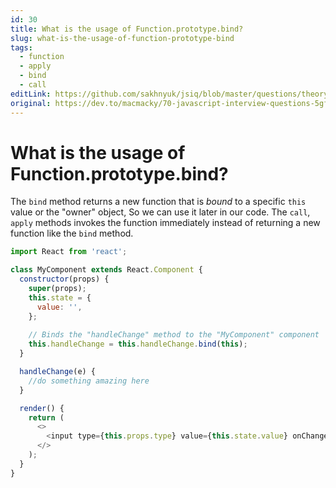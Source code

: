 ```yaml
---
id: 30
title: What is the usage of Function.prototype.bind?
slug: what-is-the-usage-of-function-prototype-bind
tags:
  - function
  - apply
  - bind
  - call
editLink: https://github.com/sakhnyuk/jsiq/blob/master/questions/theory/javascript/30.md
original: https://dev.to/macmacky/70-javascript-interview-questions-5gfi
---
```


# What is the usage of Function.prototype.bind?

The `bind` method returns a new function that is _bound_ to a specific `this` value or the "owner" object, So we can use it later in our code. The `call`, `apply` methods invokes the function immediately instead of returning a new function like the `bind` method.

```javascript
import React from 'react';

class MyComponent extends React.Component {
  constructor(props) {
    super(props);
    this.state = {
      value: '',
    };
    
    // Binds the "handleChange" method to the "MyComponent" component
    this.handleChange = this.handleChange.bind(this);
  }

  handleChange(e) {
    //do something amazing here
  }

  render() {
    return (
      <>
        <input type={this.props.type} value={this.state.value} onChange={this.handleChange} />
      </>
    );
  }
}
```
